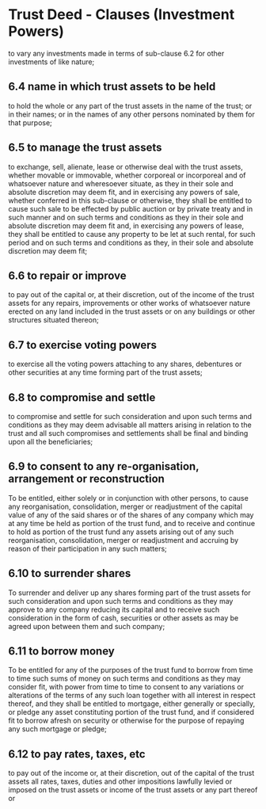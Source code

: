 # Trust Deed - Clauses (Investment Powers)

to vary any investments made in terms of sub-clause 6.2 for other investments of like nature;

## 6.4 name in which trust assets to be held

to hold the whole or any part of the trust assets in the name of the trust; or in their names; or in the names of any other persons nominated by them for that purpose;

## 6.5 to manage the trust assets

to exchange, sell, alienate, lease or otherwise deal with the trust assets, whether movable or immovable, whether corporeal or incorporeal and of whatsoever nature and wheresoever situate, as they in their sole and absolute discretion may deem fit, and in exercising any powers of sale, whether conferred in this sub-clause or otherwise, they shall be entitled to cause such sale to be effected by public auction or by private treaty and in such manner and on such terms and conditions as they in their sole and absolute discretion may deem fit and, in exercising any powers of lease, they shall be entitled to cause any property to be let at such rental, for such period and on such terms and conditions as they, in their sole and absolute discretion may deem fit;

## 6.6 to repair or improve

to pay out of the capital or, at their discretion, out of the income of the trust assets for any repairs, improvements or other works of whatsoever nature erected on any land included in the trust assets or on any buildings or other structures situated thereon;

## 6.7 to exercise voting powers

to exercise all the voting powers attaching to any shares, debentures or other securities at any time forming part of the trust assets;

## 6.8 to compromise and settle

to compromise and settle for such consideration and upon such terms and conditions as they may deem advisable all matters arising in relation to the trust and all such compromises and settlements shall be final and binding upon all the beneficiaries;

## 6.9 to consent to any re-organisation, arrangement or reconstruction

To be entitled, either solely or in conjunction with other persons, to cause any reorganisation, consolidation, merger or readjustment of the capital value of any of the said shares or of the shares of any company which may at any time be held as portion of the trust fund, and to receive and continue to hold as portion of the trust fund any assets arising out of any such reorganisation, consolidation, merger or readjustment and accruing by reason of their participation in any such matters;

## 6.10 to surrender shares

To surrender and deliver up any shares forming part of the trust assets for such consideration and upon such terms and conditions as they may approve to any company reducing its capital and to receive such consideration in the form of cash, securities or other assets as may be agreed upon between them and such company;

## 6.11 to borrow money

To be entitled for any of the purposes of the trust fund to borrow from time to time such sums of money on such terms and conditions as they may consider fit, with power from time to time to consent to any variations or alterations of the terms of any such loan together with all interest in respect thereof, and they shall be entitled to mortgage, either generally or specially, or pledge any asset constituting portion of the trust fund, and if considered fit to borrow afresh on security or otherwise for the purpose of repaying any such mortgage or pledge;

## 6.12 to pay rates, taxes, etc

to pay out of the income or, at their discretion, out of the capital of the trust assets all rates, taxes, duties and other impositions lawfully levied or imposed on the trust assets or income of the trust assets or any part thereof or